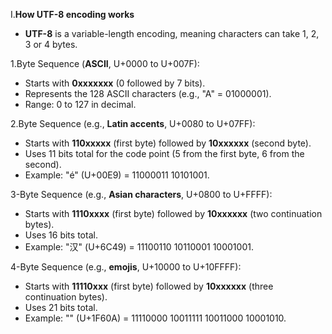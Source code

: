 I.**How UTF-8 encoding works**
- **UTF-8** is a variable-length encoding, meaning characters can take 1, 2, 3 or 4 bytes.
  
1.Byte Sequence (**ASCII**, U+0000 to U+007F):
- Starts with **0xxxxxxx** (0 followed by 7 bits).
- Represents the 128 ASCII characters (e.g., "A" = 01000001).
- Range: 0 to 127 in decimal.

2.Byte Sequence (e.g., **Latin accents**, U+0080 to U+07FF):
- Starts with **110xxxxx** (first byte) followed by **10xxxxxx** (second byte).
- Uses 11 bits total for the code point (5 from the first byte, 6 from the second).
- Example: "é" (U+00E9) = 11000011 10101001.

3-Byte Sequence (e.g., **Asian characters**, U+0800 to U+FFFF):
- Starts with **1110xxxx** (first byte) followed by **10xxxxxx** (two continuation bytes).
- Uses 16 bits total.
- Example: "汉" (U+6C49) = 11100110 10110001 10001001.

4-Byte Sequence (e.g., **emojis**, U+10000 to U+10FFFF):
- Starts with **11110xxx** (first byte) followed by **10xxxxxx** (three continuation bytes).
- Uses 21 bits total.
- Example: "" (U+1F60A) = 11110000 10011111 10011000 10001010.

